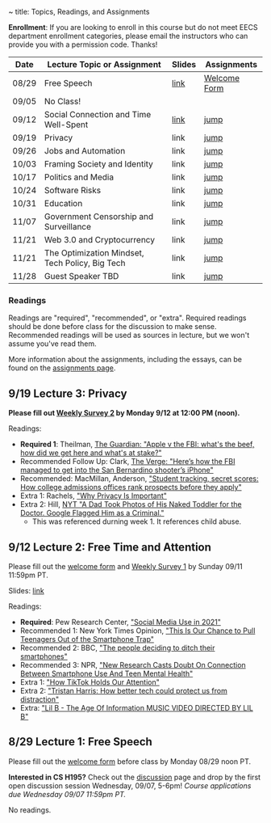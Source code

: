 ~ title: Topics, Readings, and Assignments

**Enrollment**: If you are looking to enroll in this course but do not meet EECS department enrollment categories, please email the instructors who can provide you with a permission code. Thanks!

| Date  | Lecture Topic or Assignment                     | Slides | Assignments |
|-------|-------------------------------------------------|--------| ----------- |
| 08/29 | Free Speech                                     | [link][free_slides] | [Welcome Form][welcome_form] |
| 09/05 | No Class!                                       |      |                          |
| 09/12 | Social Connection and Time Well-Spent           | [link][social_slides] | [jump][L02_anchor] |
| 09/19 | Privacy                                         | link | [jump][L03_anchor] |
| 09/26 | Jobs and Automation                             | link | [jump][L04_anchor] |
| 10/03 | Framing Society and Identity                    | link | [jump][L05_anchor] |
| 10/17 | Politics and Media                              | link | [jump][L06_anchor] |
| 10/24 | Software Risks                                  | link | [jump][L07_anchor] |
| 10/31 | Education	                                      | link | [jump][L08_anchor] |
| 11/07 | Government Censorship and Surveillance          | link | [jump][L09_anchor] |
| 11/21 | Web 3.0 and Cryptocurrency                      | link | [jump][L10_anchor] |
| 11/21 | The Optimization Mindset, Tech Policy, Big Tech | link | [jump][L11_anchor] |
| 11/28 | Guest Speaker TBD                               | link | [jump][L12_anchor] |

### Readings
Readings are "required", "recommended", or "extra". Required readings should be
done before class for the discussion to make sense. Recommended readings will be
used as sources in lecture, but we won't assume you've read them.

More information about the assignments, including the essays, can be found on the [assignments page](https://inst.eecs.berkeley.edu/~cs195/sp22/assignments.html).

<!-- FOR STAFF: Previous lecture links are in lecture-links.md -->

## 9/19 Lecture 3: Privacy

**Please fill out [Weekly Survey 2][survey_2] by Monday 9/12 at 12:00 PM (noon).**

Readings:
* **Required 1**: Theilman, [The Guardian: "Apple v the FBI: what's the beef, how did we get here and what's at stake?"](https://www.theguardian.com/technology/2016/feb/20/apple-fbi-iphone-explainer-san-bernardino)
* Recommended Follow Up: Clark, [The Verge: "Here’s how the FBI managed to get into the San Bernardino shooter’s iPhone"](https://www.theverge.com/2021/4/14/22383957/fbi-san-bernadino-iphone-hack-shooting-investigation)
* Recommended: MacMillan, Anderson, ["Student tracking, secret scores: How college admissions offices rank prospects before they apply"](https://www.washingtonpost.com/business/2019/10/14/colleges-quietly-rank-prospective-students-based-their-personal-data/)
* Extra 1: Rachels, ["Why Privacy Is Important"](https://www.jstor.org/stable/2265077?seq=1)
* Extra 2: Hill, [NYT "A Dad Took Photos of His Naked Toddler for the Doctor. Google Flagged Him as a Criminal."](https://www.nytimes.com/2022/08/21/technology/google-surveillance-toddler-photo.html)
    * This was referenced durning week 1. It references child abuse.

[survey_2]: https://forms.gle/Nx3cJyVKyDeK2YHPA

## 9/12 Lecture 2: Free Time and Attention

Please fill out the [welcome form][welcome_form] and [Weekly Survey 1](https://forms.gle/XAdWb9a4gf3N7RaQ9) by Sunday 09/11 11:59pm PT.

Slides: [link][social_slides]

Readings:

* **Required**: Pew Research Center, ["Social Media Use in 2021"](https://www.pewresearch.org/internet/2021/04/07/social-media-use-in-2021/)
* Recommended 1: New York Times Opinion, ["This Is Our Chance to Pull Teenagers Out of the Smartphone Trap"](https://www.nytimes.com/2021/07/31/opinion/smartphone-iphone-social-media-isolation.html)
* Recommended 2: BBC, ["The people deciding to ditch their smartphones"](https://www.bbc.com/news/business-60067032)
* Recommended 3: NPR, ["New Research Casts Doubt On Connection Between Smartphone Use And Teen Mental Health"](https://www.npr.org/2019/08/19/752529380/new-research-casts-doubt-on-connection-between-smartphone-use-and-teen-mental-he)
* Extra 1: ["How TikTok Holds Our Attention"](https://www.newyorker.com/magazine/2019/09/30/how-tiktok-holds-our-attention)
* Extra 2: ["Tristan Harris: How better tech could protect us from distraction"](https://www.ted.com/talks/tristan_harris_how_better_tech_could_protect_us_from_distraction/up-next)
* Extra: ["Lil B - The Age Of Information MUSIC VIDEO DIRECTED BY LIL B"](https://www.youtube.com/watch?v=corY-FZAZog)


## 8/29 Lecture 1: Free Speech

Please fill out the [welcome form][welcome_form] before class by Monday 08/29 noon PT.

**Interested in CS H195?** Check out the [discussion](https://inst.eecs.berkeley.edu/~cs195/fa22/discussion) page and drop by the first open discussion session Wednesday, 09/07, 5-6pm! *Course applications due Wednesday 09/07 11:59pm PT.*

No readings.

[speech_anchor]: https://inst.eecs.berkeley.edu/~cs195/fa22/#8-29-lecture-1-free-speech-slides
[L02_anchor]: https://inst.eecs.berkeley.edu/~cs195/fa22/#9-12-lecture-2-free-time-and-attention
[L03_anchor]: https://inst.eecs.berkeley.edu/~cs195/fa22/#9-12-lecture-2-free-time-and-attention
[L04_anchor]: https://inst.eecs.berkeley.edu/~cs195/fa22/#9-12-lecture-2-free-time-and-attention
[L05_anchor]: https://inst.eecs.berkeley.edu/~cs195/fa22/#9-12-lecture-2-free-time-and-attention
[L06_anchor]: https://inst.eecs.berkeley.edu/~cs195/fa22/#9-12-lecture-2-free-time-and-attention
[L07_anchor]: https://inst.eecs.berkeley.edu/~cs195/fa22/#9-12-lecture-2-free-time-and-attention
[L08_anchor]: https://inst.eecs.berkeley.edu/~cs195/fa22/#9-12-lecture-2-free-time-and-attention
[L09_anchor]: https://inst.eecs.berkeley.edu/~cs195/fa22/#9-12-lecture-2-free-time-and-attention
[L10_anchor]: https://inst.eecs.berkeley.edu/~cs195/fa22/#9-12-lecture-2-free-time-and-attention
[L11_anchor]: https://inst.eecs.berkeley.edu/~cs195/fa22/#9-12-lecture-2-free-time-and-attention
[L12_anchor]: https://inst.eecs.berkeley.edu/~cs195/fa22/#9-12-lecture-2-free-time-and-attention


[free_slides]: https://docs.google.com/presentation/d/1iAga3n5ICEGQDPxLRcGb_yxtw90WBsmIpDfQv_MOAtQ/edit?usp=sharing
[social_slides]: https://docs.google.com/presentation/d/18fPSnXKIvo7AHh8Ga9h8ElzukqdaYhHUD-s_kZlfiYY/edit?usp=sharing
[welcome_form]: https://forms.gle/B47YRvK6m4wQVzpS6
